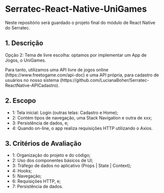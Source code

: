 # Serratec-React-Native-UniGames
Neste repositório será guardado o projeto final do módulo de React Native do Serratec.

<h2>1. Descrição</h2>
   <p>Opção 2: Tema de livre escolha: optamos por implementar um App de Jogos, o UniGames.</p>
   <p>Para tanto, utilizamos uma API livre de jogos online (https://www.freetogame.com/api-doc) e uma API própria, para cadastro de usuários no nosso sistema (https://github.com/LucianaBoher/Serratec-ReactNative-APICadastro).</p>


<h2>2. Escopo</h2>
    <ul>
      <li>1: Tela inicial: Login (outras telas: Cadastro e Home);</li>
      <li>2: Contém tipos de navegação, uma Stack Navigation e outra de xxx;</li>
      <li>3: Persistência de dados, e;</li>
      <li>4: Quando on-line, o app realiza requisições HTTP utilizando o Axios.</li>
    </ul>


<h2>3. Critérios de Avaliação</h2>
    <ul>
      <li>1: Organização do projeto e do código;</li>
      <li>2: Uso dos componentes básicos de UI;</li>
      <li>3: Tráfego de dados no aplicativo (Props | State | Context);</li>
      <li>4: Hooks;</li>
      <li>5: Navegação;</li>
      <li>6: Requisições HTTP, e;</li>
      <li>7: Persistência de dados.</li>
    </ul>


